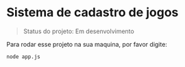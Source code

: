 # Sistema de cadastro de jogos 

> Status do projeto: Em desenvolvimento

Para rodar esse projeto na sua maquina, por favor digite:

```
node app.js
```
